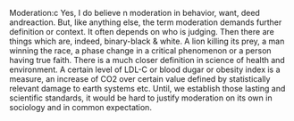 Moderation:c
Yes, I do believe n moderation in behavior, want, deed andreaction. But, like anything else, the term moderation
demands further definition or context. It often depends on who is judging. Then there are things which are, indeed, 
binary-black & white. A lion killing its prey, a man winning the race, a phase change in a critical phenomenon or a person having 
true faith. 
There is a much closer definition in science of health and environment. A certain level of LDL-C or blood dugar or obesity index
is a measure, an increase of CO2 over certain value defined by statistically relevant damage to earth systems etc. Until, we establish 
those lasting and scientific standards, it would be hard to justify moderation on its own in sociology and in common expectation.
